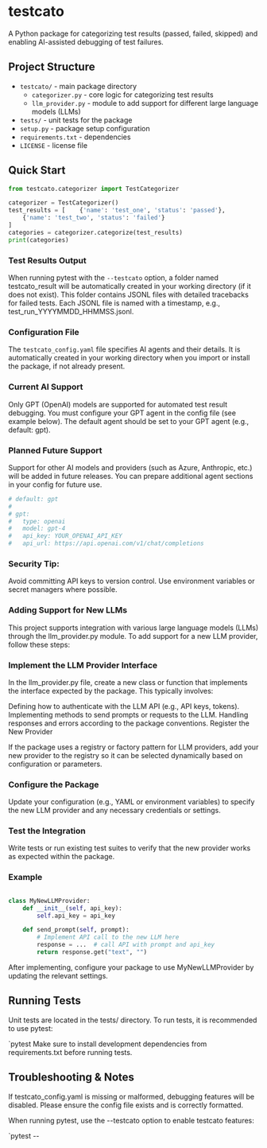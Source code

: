 # testcato

A Python package for categorizing test results (passed, failed, skipped) and enabling AI-assisted 
debugging of test failures.

## Project Structure

- `testcato/` - main package directory  
  - `categorizer.py` - core logic for categorizing test results  
  - `llm_provider.py` - module to add support for different large language models (LLMs)  
- `tests/` - unit tests for the package  
- `setup.py` - package setup configuration  
- `requirements.txt` - dependencies  
- `LICENSE` - license file  

## Quick Start
```python
from testcato.categorizer import TestCategorizer

categorizer = TestCategorizer()
test_results = [    {'name': 'test_one', 'status': 'passed'},
    {'name': 'test_two', 'status': 'failed'}
]
categories = categorizer.categorize(test_results)
print(categories)
```

### Test Results Output
When running pytest with the `--testcato` option, a folder named testcato_result will be
automatically created in your working directory (if it does not exist). This folder contains JSONL
files with detailed tracebacks for failed tests. Each JSONL file is named with a timestamp, e.g.,
test_run_YYYYMMDD_HHMMSS.jsonl.

### Configuration File
The `testcato_config.yaml` file specifies AI agents and their details. It is automatically created
in your working directory when you import or install the package, if not already present.

### Current AI Support
Only GPT (OpenAI) models are supported for automated test result debugging.
You must configure your GPT agent in the config file (see example below).
The default agent should be set to your GPT agent (e.g., default: gpt).

### Planned Future Support
Support for other AI models and providers (such as Azure, Anthropic, etc.) will be added in
future releases. You can prepare additional agent sections in your config for future use.

```yaml
# default: gpt
#
# gpt:
#   type: openai
#   model: gpt-4
#   api_key: YOUR_OPENAI_API_KEY
#   api_url: https://api.openai.com/v1/chat/completions
```

### Security Tip: 
Avoid committing API keys to version control. Use environment variables or secret
managers where possible.

### Adding Support for New LLMs
This project supports integration with various large language models (LLMs) through the
llm_provider.py module. To add support for a new LLM provider, follow these steps:

### Implement the LLM Provider Interface

In the llm_provider.py file, create a new class or function that implements the interface
expected by the package. This typically involves:

Defining how to authenticate with the LLM API (e.g., API keys, tokens).
Implementing methods to send prompts or requests to the LLM.
Handling responses and errors according to the package conventions.
Register the New Provider

If the package uses a registry or factory pattern for LLM providers, add your new provider
to the registry so it can be selected dynamically based on configuration or parameters.

### Configure the Package

Update your configuration (e.g., YAML or environment variables) to specify the new LLM provider
and any necessary credentials or settings.

### Test the Integration

Write tests or run existing test suites to verify that the new provider works as expected
within the package.

### Example
```python

class MyNewLLMProvider:
    def __init__(self, api_key):
        self.api_key = api_key

    def send_prompt(self, prompt):
        # Implement API call to the new LLM here
        response = ...  # call API with prompt and api_key
        return response.get("text", "")
```

After implementing, configure your package to use MyNewLLMProvider by updating the relevant
settings.

## Running Tests
Unit tests are located in the tests/ directory. To run tests, it is recommended to use
pytest:

`pytest
Make sure to install development dependencies from requirements.txt before running tests.

## Troubleshooting & Notes
If testcato_config.yaml is missing or malformed, debugging features will be disabled.
Please ensure the config file exists and is correctly formatted.

When running pytest, use the --testcato option to enable testcato features:

`pytest --